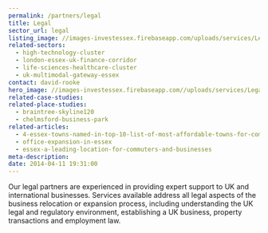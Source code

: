 ```yaml
---
permalink: /partners/legal
title: Legal
sector_url: legal
listing_image: //images-investessex.firebaseapp.com/uploads/services/Legal_List_555x300.jpg
related-sectors:
  - high-technology-cluster
  - london-essex-uk-finance-corridor
  - life-sciences-healthcare-cluster
  - uk-multimodal-gateway-essex
contact: david-rooke
hero_image: //images-investessex.firebaseapp.com//uploads/services/Legal_1980x600.jpg
related-case-studies:
related-place-studies:
  - braintree-skyline120
  - chelmsford-business-park
related-articles:
  - 4-essex-towns-named-in-top-10-list-of-most-affordable-towns-for-commuters-to-london
  - office-expansion-in-essex
  - essex-a-leading-location-for-commuters-and-businesses
meta-description:
date: 2014-04-11 19:31:00
---
```

Our legal partners are experienced in providing expert support to UK and international businesses. 
Services available address all legal aspects of the business relocation or expansion process, including 
understanding the UK legal and regulatory environment, establishing a UK business, property transactions and employment law.